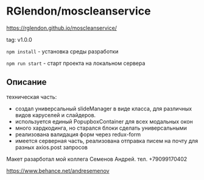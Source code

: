 # RGlendon/moscleanservice
 https://rglendon.github.io/moscleanservice/

tag: v1.0.0


`npm install` - установка среды разработки 

`npm run start` - старт проекта на локальном сервера


## Описание
техническая часть: <br/>
- создал универсальный slideManager в виде класса, для различных видов каруселей и слайдеров.<br/>
- используется единый PopupboxContainer для всех модальных окон <br/>
- много хардкодинга, но старался блоки сделать универсальными <br/>
- реализована валидация форм через redux-form <br/>
- имеется серверная часть, реализована отправка писем на почту для разных axios.post запросов


Макет разарботал мой коллега Семенов Андрей. тел. +79099170402

https://www.behance.net/andresemenov 

